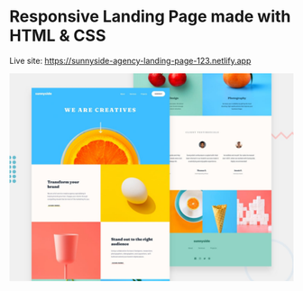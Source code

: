 # Responsive Landing Page made with HTML & CSS

Live site: https://sunnyside-agency-landing-page-123.netlify.app

![Design preview for the Sunnyside agency landing page coding challenge](./design/desktop-preview.jpg)


